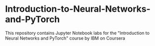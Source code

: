 # Introduction-to-Neural-Networks-and-PyTorch
This repository contains Jupyter Notebook labs for the "Introduction to Neural Networks and PyTorch" course by IBM on Coursera
